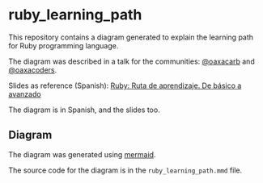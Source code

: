 # ruby_learning_path

This repository contains a diagram generated to explain the learning path for Ruby programming language.

The diagram was described in a talk for the communities: [@oaxacarb](oaxacarb/) and [@oaxacoders](oaxacoders/).

Slides as reference (Spanish): [Ruby: Ruta de aprendizaje. De básico a avanzado](https://docs.google.com/presentation/d/1EKWlTLFVOVQSNadEB4QxLoj3B2sVT_fxoEbYOW_CqBs/edit?usp=sharing)

The diagram is in Spanish, and the slides too.

## Diagram 

The diagram was generated using [mermaid](https://mermaid-js.github.io/mermaid/#/).

The source code for the diagram is in the `ruby_learning_path.mmd` file.
